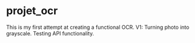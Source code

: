 # projet_ocr

This is my first attempt at creating a functional OCR. 
V1:
Turning photo into grayscale. Testing API functionality. 

